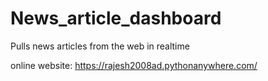 # News_article_dashboard
Pulls news articles from the web in realtime

online website: https://rajesh2008ad.pythonanywhere.com/
